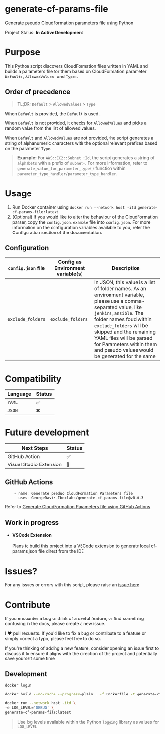 # generate-cf-params-file

Generate pseudo CloudFormation parameters file using Python

Project Status: **In Active Development**

# Purpose

This Python script discovers CloudFormation files written in YAML and builds a parameters file for them based on CloudFormation parameter `Default:`, `AllowedValues:` and `Type:`.

## Order of precedence

> TL;DR: `Default` > `AllowedValues` > `Type`

When `Default` is provided, the `Default` is used.

When `Default` is not provided, it checks for `AllowedValues`  and picks a random value from the list of allowed values.

When `Default` and `AllowedValues` are not provided, the script generates a string of alphanumeric characters with the optional relevant prefixes based on the parameter `Type`.

> **Example:** For `AWS::EC2::Subnet::Id`, the script generates a string of `alphabets` with a prefix of `subnet-`. For more information, refer to `generate_value_for_parameter_type()` function within `parameter_type_handler/parameter_type_handler`.

# Usage

1. Run Docker container using
`docker run --network host -itd generate-cf-params-file:latest`
2. (Optional) If you would like to alter the behaviour of the CloudFormation parser, copy the `config.json.example` file into `config.json`. For more information on the configuration variables available to you, refer the Configuration section of the documentation.

## Configuration

| `config.json` file | Config as Environment variable(s) | Description |
|---------------|-----------------------------|-------------|
| `exclude_folders` | `exclude_folders` | In JSON, this value is a list of folder names. As an environment variable, please use a comma-separated value, like `jenkins,ansible`. The folder names foud within `exclude_folders` will be skipped and the remaining YAML files will be parsed for Parameters within them and pseudo values would be generated for the same |

# Compatibility

| Language | Status |
|-------|------|
| `YAML` | :white_check_mark: |
| `JSON` | :x: |

# Future development

| Next Steps | Status |
|-------|------|
| GitHub Action | :white_check_mark: |
| Visual Studio Extension | :construction: |

## GitHub Actions

```
    - name: Generate pseduo CloudFormation Parameters file 
      uses: GeorgeDavis-Ibexlabs/generate-cf-params-file@v0.0.3
```
Refer to [Generate CloudFormation Parameters file using GitHub Actions](https://github.com/marketplace/actions/generate-cf-params-file)

## Work in progress 

- #### VSCode Extension

    Plans to build this project into a VSCode extension to generate local cf-params.json file direct from the IDE

# Issues?

For any issues or errors with this script, please raise an [issue here](https://github.com/GeorgeDavis-Ibexlabs/generate-cf-params-file/issues)

# Contribute

If you encounter a bug or think of a useful feature, or find something confusing in the docs, please create a new issue.

I ♥️ pull requests. If you'd like to fix a bug or contribute to a feature or simply correct a typo, please feel free to do so.

If you're thinking of adding a new feature, consider opening an issue first to discuss it to ensure it aligns with the direction of the project and potentially save yourself some time.

## Development

```sh
docker login
```

```sh
docker build --no-cache --progress=plain . -f Dockerfile -t generate-cf-params-file:latest 2>&1 | tee build.log
```

```sh
docker run --network host -itd \
-e LOG_LEVEL='DEBUG' \
generate-cf-params-file:latest
```

> Use log levels available within the Python `logging` library as values for `LOG_LEVEL`